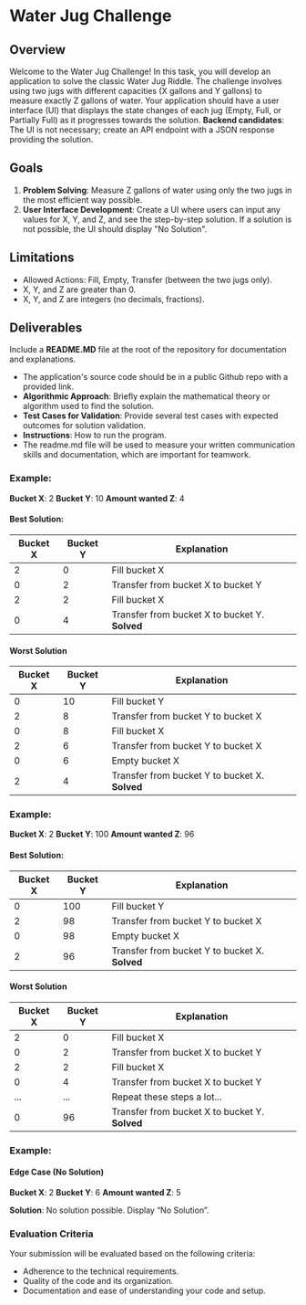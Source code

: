 # Water Jug Challenge

## Overview

Welcome to the Water Jug Challenge! In this task, you will develop an application to solve the classic Water Jug Riddle. The challenge involves using two jugs with different capacities (X gallons and Y gallons) to measure exactly Z gallons of water. Your application should have a user interface (UI) that displays the state changes of each jug (Empty, Full, or Partially Full) as it progresses towards the solution. **Backend candidates**: The UI is not necessary; create an API endpoint with a JSON response providing the solution.

## Goals

1. **Problem Solving**: Measure Z gallons of water using only the two jugs in the most efficient way possible.
2. **User Interface Development**: Create a UI where users can input any values for X, Y, and Z, and see the step-by-step solution. If a solution is not possible, the UI should display "No Solution".

## Limitations

- Allowed Actions: Fill, Empty, Transfer (between the two jugs only).
- X, Y, and Z are greater than 0.
- X, Y, and Z are integers (no decimals, fractions).

## Deliverables

Include a **README.MD** file at the root of the repository for documentation and explanations.

- The application's source code should be in a public Github repo with a provided link.
- **Algorithmic Approach**: Briefly explain the mathematical theory or algorithm used to find the solution.
- **Test Cases for Validation**: Provide several test cases with expected outcomes for solution validation.
- **Instructions**: How to run the program.
- The readme.md file will be used to measure your written communication skills and documentation, which are important for teamwork.

### Example:

**Bucket X**: 2
**Bucket Y**: 10
**Amount wanted Z**: 4

#### Best Solution:

| Bucket X | Bucket Y | Explanation                                    |
| -------- | -------- | ---------------------------------------------- |
| 2        | 0        | Fill bucket X                                  |
| 0        | 2        | Transfer from bucket X to bucket Y             |
| 2        | 2        | Fill bucket X                                  |
| 0        | 4        | Transfer from bucket X to bucket Y. **Solved** |

#### Worst Solution

| Bucket X | Bucket Y | Explanation                                    |
| -------- | -------- | ---------------------------------------------- |
| 0        | 10       | Fill bucket Y                                  |
| 2        | 8        | Transfer from bucket Y to bucket X             |
| 0        | 8        | Fill bucket X                                  |
| 2        | 6        | Transfer from bucket Y to bucket X             |
| 0        | 6        | Empty bucket X                                 |
| 2        | 4        | Transfer from bucket Y to bucket X. **Solved** |

### Example:

**Bucket X**: 2
**Bucket Y**: 100
**Amount wanted Z**: 96

#### Best Solution:

| Bucket X | Bucket Y | Explanation                                    |
| -------- | -------- | ---------------------------------------------- |
| 0        | 100      | Fill bucket Y                                  |
| 2        | 98       | Transfer from bucket Y to bucket X             |
| 0        | 98       | Empty bucket X                                 |
| 2        | 96       | Transfer from bucket Y to bucket X. **Solved** |

#### Worst Solution

| Bucket X | Bucket Y | Explanation                                    |
| -------- | -------- | ---------------------------------------------- |
| 2        | 0        | Fill bucket X                                  |
| 0        | 2        | Transfer from bucket X to bucket Y             |
| 2        | 2        | Fill bucket X                                  |
| 0        | 4        | Transfer from bucket X to bucket Y             |
| ...      | ...      | Repeat these steps a lot...                    |
| 0        | 96       | Transfer from bucket X to bucket Y. **Solved** |

### Example:

#### Edge Case (No Solution)

**Bucket X**: 2
**Bucket Y**: 6
**Amount wanted Z**: 5

**Solution**: No solution possible. Display “No Solution”.

### Evaluation Criteria

Your submission will be evaluated based on the following criteria:

- Adherence to the technical requirements.
- Quality of the code and its organization.
- Documentation and ease of understanding your code and setup.
